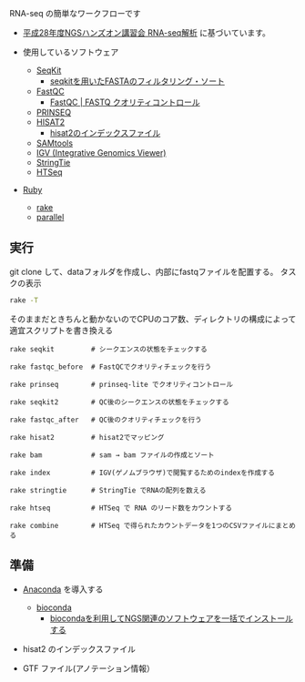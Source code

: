 RNA-seq の簡単なワークフローです

* [平成28年度NGSハンズオン講習会 RNA-seq解析](https://biosciencedbc.jp/gadget/human/20160727_amelieff_20160803.pdf)
に基づいています。

* 使用しているソフトウェア
  * [SeqKit](http://bioinf.shenwei.me/seqkit/)
    * [seqkitを用いたFASTAのフィルタリング・ソート](http://yokazaki.hatenablog.com/entry/2017/01/16/160652)
  * [FastQC](https://www.bioinformatics.babraham.ac.uk/projects/fastqc/)
    * [FastQC | FASTQ クオリティコントロール](https://bi.biopapyrus.jp/rnaseq/qc/fastqc.html)
  * [PRINSEQ](http://prinseq.sourceforge.net/)
  * [HISAT2](https://ccb.jhu.edu/software/hisat2/)
    * [hisat2のインデックスファイル](ftp://ftp.ccb.jhu.edu/pub/infphilo/hisat2/data)
  * [SAMtools](http://www.htslib.org/)
  * [IGV (Integrative Genomics Viewer)](http://software.broadinstitute.org/software/igv)
  * [StringTie](https://ccb.jhu.edu/software/stringtie/)
  * [HTSeq](https://htseq.readthedocs.io/)

* [Ruby](https://www.ruby-lang.org/)
  * [rake](https://docs.ruby-lang.org/ja/latest/library/rake.html)
  * [parallel](https://github.com/grosser/parallel)

## 実行
git clone して、dataフォルダを作成し、内部にfastqファイルを配置する。
タスクの表示
```bash
rake -T
```
そのままだときちんと動かないのでCPUのコア数、ディレクトリの構成によって適宜スクリプトを書き換える

```console
rake seqkit         # シークエンスの状態をチェックする

rake fastqc_before  # FastQCでクオリティチェックを行う

rake prinseq        # prinseq-lite でクオリティコントロール

rake seqkit2        # QC後のシークエンスの状態をチェックする

rake fastqc_after   # QC後のクオリティチェックを行う

rake hisat2         # hisat2でマッピング

rake bam            # sam → bam ファイルの作成とソート

rake index          # IGV(ゲノムブラウザ)で閲覧するためのindexを作成する

rake stringtie      # StringTie でRNAの配列を数える

rake htseq          # HTSeq で RNA のリード数をカウントする

rake combine        # HTSeq で得られたカウントデータを1つのCSVファイルにまとめる
```

## 準備
* [Anaconda](https://www.anaconda.com/) を導入する
  * [bioconda](https://bioconda.github.io/)
    * [biocondaを利用してNGS関連のソフトウェアを一括でインストールする](http://imamachi-n.hatenablog.com/entry/2017/01/14/212719)

* hisat2 のインデックスファイル
* GTF ファイル(アノテーション情報）

